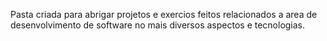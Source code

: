 Pasta criada para abrigar projetos e exercios feitos relacionados a area de
desenvolvimento de software no mais diversos aspectos e tecnologias.
